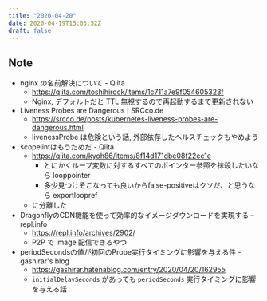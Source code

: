 ```yaml
---
title: "2020-04-20"
date: 2020-04-19T15:03:52Z
draft: false
---
```


## Note

* nginx の名前解決について - Qiita
  * https://qiita.com/toshihirock/items/1c711a7e9f054605323f
  * Nginx, デフォルトだと TTL 無視するので再起動するまで更新されない
* Liveness Probes are Dangerous | SRCco.de
  * https://srcco.de/posts/kubernetes-liveness-probes-are-dangerous.html
  * livenessProbe は危険という話, 外部依存したヘルスチェックもやめよう
* scopelintはもうだめだ - Qiita
  * https://qiita.com/kyoh86/items/8f14d171dbe08f22ec1e
    * とにかくループ変数に対するすべてのポインター参照を抹殺したいなら looppointer
    * 多少見つけそこなっても良いからfalse-positiveはクソだ、と思うなら exportloopref
  * に分離した
* DragonflyのCDN機能を使って効率的なイメージダウンロードを実現する – repl.info
  * https://repl.info/archives/2902/
  * P2P で image 配信できるやつ
* periodSecondsの値が初回のProbe実行タイミングに影響を与える件 - gashirar's blog
  * https://gashirar.hatenablog.com/entry/2020/04/20/162955
  * `initialDelaySeconds` があっても `periodSeconds` 実行タイミングに影響を与える話
